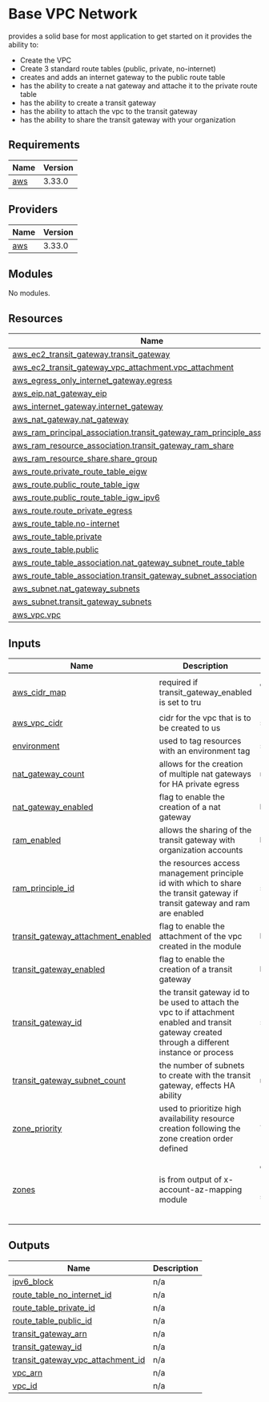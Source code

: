 # Base VPC Network
provides a solid base for most application to get started on it provides the ability to:
* Create the VPC
* Create 3 standard route tables (public, private, no-internet)
* creates and adds an internet gateway to the public route table
* has the ability to create a nat gateway and attache it to the private route table
* has the ability to create a transit gateway
* has the ability to attach the vpc to the transit gateway
* has the ability to share the transit gateway with your organization

## Requirements

| Name | Version |
|------|---------|
| <a name="requirement_aws"></a> [aws](#requirement\_aws) | 3.33.0 |

## Providers

| Name | Version |
|------|---------|
| <a name="provider_aws"></a> [aws](#provider\_aws) | 3.33.0 |

## Modules

No modules.

## Resources

| Name | Type |
|------|------|
| [aws_ec2_transit_gateway.transit_gateway](https://registry.terraform.io/providers/hashicorp/aws/3.33.0/docs/resources/ec2_transit_gateway) | resource |
| [aws_ec2_transit_gateway_vpc_attachment.vpc_attachment](https://registry.terraform.io/providers/hashicorp/aws/3.33.0/docs/resources/ec2_transit_gateway_vpc_attachment) | resource |
| [aws_egress_only_internet_gateway.egress](https://registry.terraform.io/providers/hashicorp/aws/3.33.0/docs/resources/egress_only_internet_gateway) | resource |
| [aws_eip.nat_gateway_eip](https://registry.terraform.io/providers/hashicorp/aws/3.33.0/docs/resources/eip) | resource |
| [aws_internet_gateway.internet_gateway](https://registry.terraform.io/providers/hashicorp/aws/3.33.0/docs/resources/internet_gateway) | resource |
| [aws_nat_gateway.nat_gateway](https://registry.terraform.io/providers/hashicorp/aws/3.33.0/docs/resources/nat_gateway) | resource |
| [aws_ram_principal_association.transit_gateway_ram_principle_association](https://registry.terraform.io/providers/hashicorp/aws/3.33.0/docs/resources/ram_principal_association) | resource |
| [aws_ram_resource_association.transit_gateway_ram_share](https://registry.terraform.io/providers/hashicorp/aws/3.33.0/docs/resources/ram_resource_association) | resource |
| [aws_ram_resource_share.share_group](https://registry.terraform.io/providers/hashicorp/aws/3.33.0/docs/resources/ram_resource_share) | resource |
| [aws_route.private_route_table_eigw](https://registry.terraform.io/providers/hashicorp/aws/3.33.0/docs/resources/route) | resource |
| [aws_route.public_route_table_igw](https://registry.terraform.io/providers/hashicorp/aws/3.33.0/docs/resources/route) | resource |
| [aws_route.public_route_table_igw_ipv6](https://registry.terraform.io/providers/hashicorp/aws/3.33.0/docs/resources/route) | resource |
| [aws_route.route_private_egress](https://registry.terraform.io/providers/hashicorp/aws/3.33.0/docs/resources/route) | resource |
| [aws_route_table.no-internet](https://registry.terraform.io/providers/hashicorp/aws/3.33.0/docs/resources/route_table) | resource |
| [aws_route_table.private](https://registry.terraform.io/providers/hashicorp/aws/3.33.0/docs/resources/route_table) | resource |
| [aws_route_table.public](https://registry.terraform.io/providers/hashicorp/aws/3.33.0/docs/resources/route_table) | resource |
| [aws_route_table_association.nat_gateway_subnet_route_table](https://registry.terraform.io/providers/hashicorp/aws/3.33.0/docs/resources/route_table_association) | resource |
| [aws_route_table_association.transit_gateway_subnet_association](https://registry.terraform.io/providers/hashicorp/aws/3.33.0/docs/resources/route_table_association) | resource |
| [aws_subnet.nat_gateway_subnets](https://registry.terraform.io/providers/hashicorp/aws/3.33.0/docs/resources/subnet) | resource |
| [aws_subnet.transit_gateway_subnets](https://registry.terraform.io/providers/hashicorp/aws/3.33.0/docs/resources/subnet) | resource |
| [aws_vpc.vpc](https://registry.terraform.io/providers/hashicorp/aws/3.33.0/docs/resources/vpc) | resource |

## Inputs

| Name | Description | Type | Default | Required |
|------|-------------|------|---------|:--------:|
| <a name="input_aws_cidr_map"></a> [aws\_cidr\_map](#input\_aws\_cidr\_map) | required if transit\_gateway\_enabled is set to tru | <pre>object({<br>    transit_gateway = string<br>  })</pre> | `{}` | no |
| <a name="input_aws_vpc_cidr"></a> [aws\_vpc\_cidr](#input\_aws\_vpc\_cidr) | cidr for the vpc that is to be created to us | `string` | n/a | yes |
| <a name="input_environment"></a> [environment](#input\_environment) | used to tag resources with an environment tag | `string` | n/a | yes |
| <a name="input_nat_gateway_count"></a> [nat\_gateway\_count](#input\_nat\_gateway\_count) | allows for the creation of multiple nat gateways for HA private egress | `number` | `1` | no |
| <a name="input_nat_gateway_enabled"></a> [nat\_gateway\_enabled](#input\_nat\_gateway\_enabled) | flag to enable the creation of a nat gateway | `bool` | `false` | no |
| <a name="input_ram_enabled"></a> [ram\_enabled](#input\_ram\_enabled) | allows the sharing of the transit gateway with organization accounts | `bool` | `false` | no |
| <a name="input_ram_principle_id"></a> [ram\_principle\_id](#input\_ram\_principle\_id) | the resources access management principle id with which to share the transit gateway if transit gateway and ram are enabled | `string` | `""` | no |
| <a name="input_transit_gateway_attachment_enabled"></a> [transit\_gateway\_attachment\_enabled](#input\_transit\_gateway\_attachment\_enabled) | flag to enable the attachment of the vpc created in the module | `bool` | `false` | no |
| <a name="input_transit_gateway_enabled"></a> [transit\_gateway\_enabled](#input\_transit\_gateway\_enabled) | flag to enable the creation of a transit gateway | `bool` | `false` | no |
| <a name="input_transit_gateway_id"></a> [transit\_gateway\_id](#input\_transit\_gateway\_id) | the transit gateway id to be used to attach the vpc to if attachment enabled and transit gateway created through a different instance or process | `string` | `""` | no |
| <a name="input_transit_gateway_subnet_count"></a> [transit\_gateway\_subnet\_count](#input\_transit\_gateway\_subnet\_count) | the number of subnets to create with the transit gateway, effects HA ability | `number` | `1` | no |
| <a name="input_zone_priority"></a> [zone\_priority](#input\_zone\_priority) | used to prioritize high availability resource creation following the zone creation order defined | `list(string)` | n/a | yes |
| <a name="input_zones"></a> [zones](#input\_zones) | is from output of x-account-az-mapping module | <pre>object({<br>    zone = object({<br>      name = string<br>      id = string<br>    })<br>  })</pre> | n/a | yes |

## Outputs

| Name | Description |
|------|-------------|
| <a name="output_ipv6_block"></a> [ipv6\_block](#output\_ipv6\_block) | n/a |
| <a name="output_route_table_no_internet_id"></a> [route\_table\_no\_internet\_id](#output\_route\_table\_no\_internet\_id) | n/a |
| <a name="output_route_table_private_id"></a> [route\_table\_private\_id](#output\_route\_table\_private\_id) | n/a |
| <a name="output_route_table_public_id"></a> [route\_table\_public\_id](#output\_route\_table\_public\_id) | n/a |
| <a name="output_transit_gateway_arn"></a> [transit\_gateway\_arn](#output\_transit\_gateway\_arn) | n/a |
| <a name="output_transit_gateway_id"></a> [transit\_gateway\_id](#output\_transit\_gateway\_id) | n/a |
| <a name="output_transit_gateway_vpc_attachment_id"></a> [transit\_gateway\_vpc\_attachment\_id](#output\_transit\_gateway\_vpc\_attachment\_id) | n/a |
| <a name="output_vpc_arn"></a> [vpc\_arn](#output\_vpc\_arn) | n/a |
| <a name="output_vpc_id"></a> [vpc\_id](#output\_vpc\_id) | n/a |
